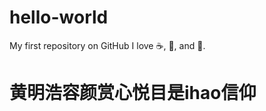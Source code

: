 # hello-world
My first repository on GitHub
I love :coffee:, :pizza:, and :dancer:.
# 黄明浩容颜赏心悦目是ihao信仰
